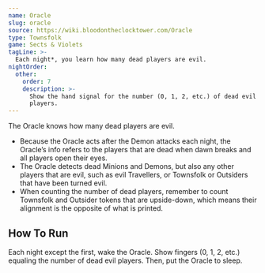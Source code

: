 ```yaml
---
name: Oracle
slug: oracle
source: https://wiki.bloodontheclocktower.com/Oracle
type: Townsfolk
game: Sects & Violets
tagLine: >-
  Each night*, you learn how many dead players are evil.
nightOrder:
  other:
    order: 7
    description: >-
      Show the hand signal for the number (0, 1, 2, etc.) of dead evil
      players.
---
```


The Oracle knows how many dead players are evil.

- Because the Oracle acts after the Demon attacks each night, the
  Oracle’s info refers to the players that are dead when dawn breaks and
  all players open their eyes.
- The Oracle detects dead Minions and Demons, but also any other players
  that are evil, such as evil Travellers, or Townsfolk or Outsiders that
  have been turned evil.
- When counting the number of dead players, remember to count Townsfolk
  and Outsider tokens that are upside-down, which means their alignment
  is the opposite of what is printed.

## How To Run

Each night except the first, wake the Oracle. Show fingers (0, 1, 2,
etc.) equaling the number of dead evil players. Then, put the Oracle to
sleep.
